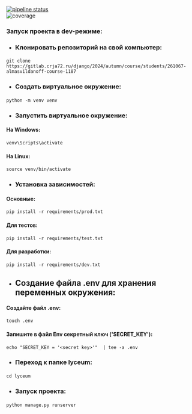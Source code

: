 [![pipeline status](https://gitlab.crja72.ru/django/2024/autumn/course/students/261067-almasvildanoff-course-1187/badges/master/pipeline.svg)](https://gitlab.crja72.ru/django/2024/autumn/course/students/261067-almasvildanoff-course-1187/-/commits/master)  
![coverage](https://gitlab.crja72.ru/django/2024/autumn/course/students/261067-almasvildanoff-course-1187/badges/master/coverage.svg?job=coverage)

### Запуск проекта в dev-режиме:

- ### Клонировать репозиторий на свой компьютер:

#### <command>

    git clone https://gitlab.crja72.ru/django/2024/autumn/course/students/261067-almasvildanoff-course-1187

#### </command>

- ### Создать виртуальное окружение:

#### <command>

    python -m venv venv

#### </command>

- ### Запустить виртуальное окружение:

#### На Windows:

#### <command>

    venv\Scripts\activate

#### </command>

#### На Linux:

#### <command>

    source venv/bin/activate

#### </command>

- ### Установка зависимостей:

#### Основные:

#### <command>

    pip install -r requirements/prod.txt

#### </command>

#### Для тестов:

#### <command>

    pip install -r requirements/test.txt

#### </command>

#### Для разработки:

#### <command>

    pip install -r requirements/dev.txt

#### </command>

- ## Создание файла .env для хранения переменных окружения:

#### Создайте файл .env:

#### <command>

    touch .env

#### </command>

#### Запишите в файл Env секретный ключ ('SECRET_KEY'):

#### <command>

    echo "SECRET_KEY = '<secret key>'"  | tee -a .env

#### </command>

- ### Переход к папке lyceum:

#### <command>

    cd lyceum

#### </command>

- ### Запуск проекта:

#### <command>

    python manage.py runserver

#### </command>
